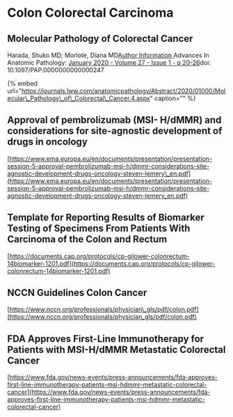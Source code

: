 # Colon Colorectal Carcinoma

## Molecular Pathology of Colorectal Cancer

Harada, Shuko MD; Morlote, Diana MD[Author Information ](https://journals.lww.com/anatomicpathology/Abstract/2020/01000/Molecular_Pathology_of_Colorectal_Cancer.4.aspx#)Advances In Anatomic Pathology: [January 2020 - Volume 27 - Issue 1 - p 20-26](https://journals.lww.com/anatomicpathology/toc/2020/01000)doi: 10.1097/PAP.0000000000000247

{% embed url="https://journals.lww.com/anatomicpathology/Abstract/2020/01000/Molecular\_Pathology\_of\_Colorectal\_Cancer.4.aspx" caption="" %}

## Approval of pembrolizumab \(MSI- H/dMMR\) and considerations for site-agnostic development of drugs in oncology

[https://www.ema.europa.eu/en/documents/presentation/presentation-session-5-approval-pembrolizumab-msi-h/dmmr-considerations-site-agnostic-development-drugs-oncology-steven-lemery\_en.pdf](https://www.ema.europa.eu/en/documents/presentation/presentation-session-5-approval-pembrolizumab-msi-h/dmmr-considerations-site-agnostic-development-drugs-oncology-steven-lemery_en.pdf)

## Template for Reporting Results of Biomarker Testing of Specimens From Patients With Carcinoma of the Colon and Rectum

[https://documents.cap.org/protocols/cp-gilower-colonrectum-14biomarker-1201.pdf](https://documents.cap.org/protocols/cp-gilower-colonrectum-14biomarker-1201.pdf)

## NCCN Guidelines Colon Cancer

[https://www.nccn.org/professionals/physician\_gls/pdf/colon.pdf](https://www.nccn.org/professionals/physician_gls/pdf/colon.pdf)

## FDA Approves First-Line Immunotherapy for Patients with MSI-H/dMMR Metastatic Colorectal Cancer

[https://www.fda.gov/news-events/press-announcements/fda-approves-first-line-immunotherapy-patients-msi-hdmmr-metastatic-colorectal-cancer](https://www.fda.gov/news-events/press-announcements/fda-approves-first-line-immunotherapy-patients-msi-hdmmr-metastatic-colorectal-cancer)

